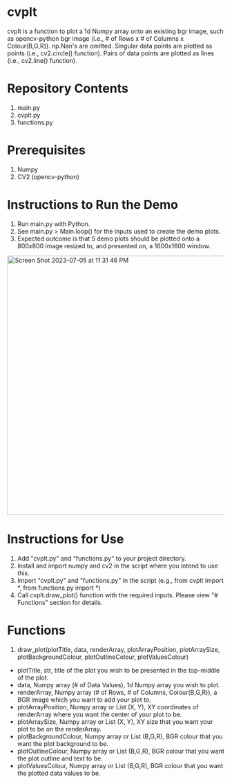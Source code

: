 # cvplt
cvplt is a function to plot a 1d Numpy array onto an existing bgr image, such as opencv-python bgr image (i.e., # of Rows x # of Columns x Colour(B,G,R)).
np.Nan's are omitted. 
Singular data points are plotted as points (i.e., cv2.circle() function).
Pairs of data points are plotted as lines (i.e., cv2.line() function).

# Repository Contents
1. main.py
2. cvplt.py
3. functions.py

# Prerequisites
1. Numpy
2. CV2 (opencv-python)

# Instructions to Run the Demo
1. Run main.py with Python.
2. See main.py > Main.loop() for the inputs used to create the demo plots.
3. Expected outcome is that 5 demo plots should be plotted onto a 800x800 image resized to, and presented on, a 1600x1600 window.
<img width="600" alt="Screen Shot 2023-07-05 at 11 31 46 PM" src="https://github.com/benfpv/cvplt/assets/55154673/df4e022a-a42e-448b-a060-beec2d7ba751">

# Instructions for Use
1. Add "cvplt.py" and "functions.py" to your project directory.
2. Install and import numpy and cv2 in the script where you intend to use this.
3. Import "cvplt.py" and "functions.py" in the script (e.g., from cvplt import *, from functions.py import *)
4. Call cvplt.draw_plot() function with the required inputs. Please view "# Functions" section for details.

# Functions
1. draw_plot(plotTitle, data, renderArray, plotArrayPosition, plotArraySize, plotBackgroundColour, plotOutlineColour, plotValuesColour)
  - plotTitle, str, title of the plot you wish to be presented in the top-middle of the plot.
  - data, Numpy array (# of Data Values), 1d Numpy array you wish to plot.
  - renderArray, Numpy array (# of Rows, # of Columns, Colour(B,G,R)), a BGR image which you want to add your plot to.
  - plotArrayPosition, Numpy array or List (X, Y), XY coordinates of renderArray where you want the center of your plot to be.
  - plotArraySize, Numpy array or List (X, Y), XY size that you want your plot to be on the renderArray.
  - plotBackgroundColour, Numpy array or List (B,G,R), BGR colour that you want the plot background to be.
  - plotOutlineColour, Numpy array or List (B,G,R), BGR colour that you want the plot outline and text to be.
  - plotValuesColour, Numpy array or List (B,G,R), BGR colour that you want the plotted data values to be.

